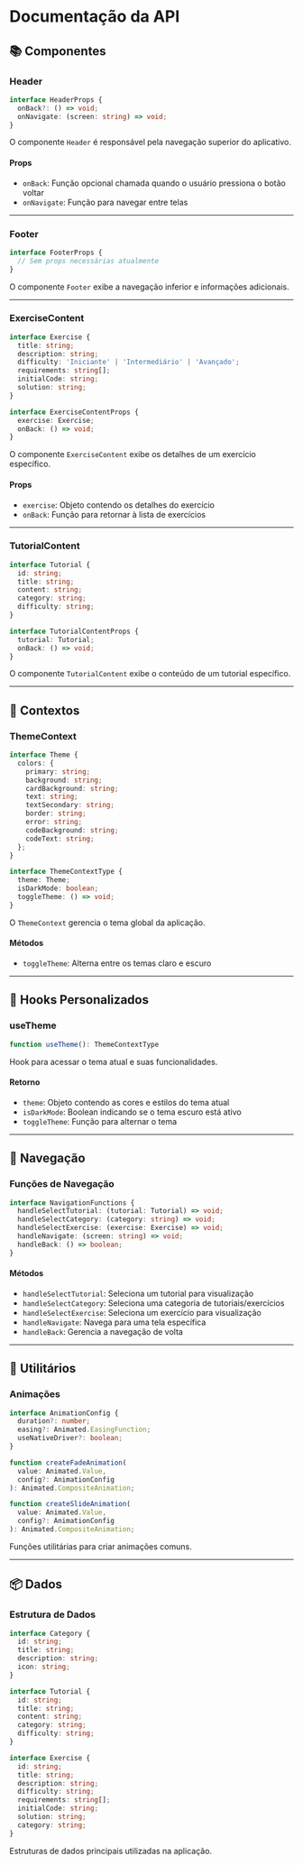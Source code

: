 # Documentação da API

## 📚 Componentes

### Header
```typescript
interface HeaderProps {
  onBack?: () => void;
  onNavigate: (screen: string) => void;
}
```

O componente `Header` é responsável pela navegação superior do aplicativo.

#### Props
- `onBack`: Função opcional chamada quando o usuário pressiona o botão voltar
- `onNavigate`: Função para navegar entre telas

---

### Footer
```typescript
interface FooterProps {
  // Sem props necessárias atualmente
}
```

O componente `Footer` exibe a navegação inferior e informações adicionais.

---

### ExerciseContent
```typescript
interface Exercise {
  title: string;
  description: string;
  difficulty: 'Iniciante' | 'Intermediário' | 'Avançado';
  requirements: string[];
  initialCode: string;
  solution: string;
}

interface ExerciseContentProps {
  exercise: Exercise;
  onBack: () => void;
}
```

O componente `ExerciseContent` exibe os detalhes de um exercício específico.

#### Props
- `exercise`: Objeto contendo os detalhes do exercício
- `onBack`: Função para retornar à lista de exercícios

---

### TutorialContent
```typescript
interface Tutorial {
  id: string;
  title: string;
  content: string;
  category: string;
  difficulty: string;
}

interface TutorialContentProps {
  tutorial: Tutorial;
  onBack: () => void;
}
```

O componente `TutorialContent` exibe o conteúdo de um tutorial específico.

---

## 🔄 Contextos

### ThemeContext
```typescript
interface Theme {
  colors: {
    primary: string;
    background: string;
    cardBackground: string;
    text: string;
    textSecondary: string;
    border: string;
    error: string;
    codeBackground: string;
    codeText: string;
  };
}

interface ThemeContextType {
  theme: Theme;
  isDarkMode: boolean;
  toggleTheme: () => void;
}
```

O `ThemeContext` gerencia o tema global da aplicação.

#### Métodos
- `toggleTheme`: Alterna entre os temas claro e escuro

---

## 🎯 Hooks Personalizados

### useTheme
```typescript
function useTheme(): ThemeContextType
```

Hook para acessar o tema atual e suas funcionalidades.

#### Retorno
- `theme`: Objeto contendo as cores e estilos do tema atual
- `isDarkMode`: Boolean indicando se o tema escuro está ativo
- `toggleTheme`: Função para alternar o tema

---

## 📱 Navegação

### Funções de Navegação
```typescript
interface NavigationFunctions {
  handleSelectTutorial: (tutorial: Tutorial) => void;
  handleSelectCategory: (category: string) => void;
  handleSelectExercise: (exercise: Exercise) => void;
  handleNavigate: (screen: string) => void;
  handleBack: () => boolean;
}
```

#### Métodos
- `handleSelectTutorial`: Seleciona um tutorial para visualização
- `handleSelectCategory`: Seleciona uma categoria de tutoriais/exercícios
- `handleSelectExercise`: Seleciona um exercício para visualização
- `handleNavigate`: Navega para uma tela específica
- `handleBack`: Gerencia a navegação de volta

---

## 🔧 Utilitários

### Animações
```typescript
interface AnimationConfig {
  duration?: number;
  easing?: Animated.EasingFunction;
  useNativeDriver?: boolean;
}

function createFadeAnimation(
  value: Animated.Value,
  config?: AnimationConfig
): Animated.CompositeAnimation;

function createSlideAnimation(
  value: Animated.Value,
  config?: AnimationConfig
): Animated.CompositeAnimation;
```

Funções utilitárias para criar animações comuns.

---

## 📦 Dados

### Estrutura de Dados
```typescript
interface Category {
  id: string;
  title: string;
  description: string;
  icon: string;
}

interface Tutorial {
  id: string;
  title: string;
  content: string;
  category: string;
  difficulty: string;
}

interface Exercise {
  id: string;
  title: string;
  description: string;
  difficulty: string;
  requirements: string[];
  initialCode: string;
  solution: string;
  category: string;
}
```

Estruturas de dados principais utilizadas na aplicação. 